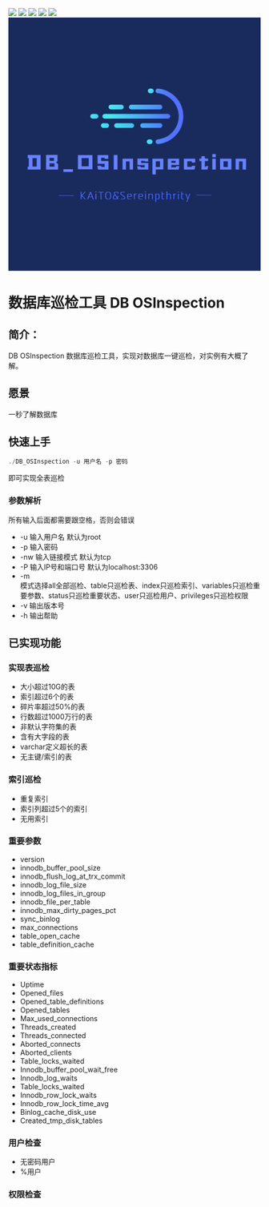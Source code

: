 [![](https://img.shields.io/badge/GreatSQL-官网-orange.svg)](https://greatsql.cn/)
[![](https://img.shields.io/badge/GreatSQL-论坛-brightgreen.svg)](https://greatsql.cn/forum.php)
[![](https://img.shields.io/badge/GreatSQL-博客-brightgreen.svg)](https://greatsql.cn/home.php?mod=space&uid=10&do=blog&view=me&from=space)
[![](https://img.shields.io/badge/License-Apache_v2.0-blue.svg)](https://gitee.com/GreatSQL/GreatSQL/blob/master/LICENSE)
[![](https://img.shields.io/badge/release-1.2.1-blue.svg)](https://gitee.com/GreatSQL/gt-checksum/releases/tag/1.2.1)
![输入图片说明](Menu/%E5%BE%AE%E4%BF%A1%E5%9B%BE%E7%89%87_20230329094139.png)
# 数据库巡检工具 DB OSInspection
## 简介：
DB OSInspection 数据库巡检工具，实现对数据库一键巡检，对实例有大概了解。
## 愿景
一秒了解数据库
## 快速上手
```go
./DB_OSInspection -u 用户名 -p 密码  
```
即可实现全表巡检
### 参数解析
所有输入后面都需要跟空格，否则会错误
- -u 
输入用户名  默认为root
- -p 
输入密码
- -nw 
输入链接模式  默认为tcp
- -P 
输入IP号和端口号  默认为localhost:3306
- -m  
模式选择all全部巡检、table只巡检表、index只巡检索引、variables只巡检重要参数、status只巡检重要状态、user只巡检用户、privileges只巡检权限
- -v
输出版本号
- -h
输出帮助
## 已实现功能
### 实现表巡检
- 大小超过10G的表
- 索引超过6个的表
- 碎片率超过50%的表
- 行数超过1000万行的表
- 非默认字符集的表
- 含有大字段的表
- varchar定义超长的表
- 无主键/索引的表
### 索引巡检
- 重复索引
- 索引列超过5个的索引
- 无用索引
### 重要参数
- version
- innodb_buffer_pool_size
- innodb_flush_log_at_trx_commit
- innodb_log_file_size
- innodb_log_files_in_group
- innodb_file_per_table
- innodb_max_dirty_pages_pct
- sync_binlog
- max_connections
- table_open_cache
- table_definition_cache
### 重要状态指标
- Uptime
- Opened_files
- Opened_table_definitions
- Opened_tables
- Max_used_connections
- Threads_created
- Threads_connected
- Aborted_connects
- Aborted_clients
- Table_locks_waited
- Innodb_buffer_pool_wait_free
- Innodb_log_waits
- Table_locks_waited
- Innodb_row_lock_waits
- Innodb_row_lock_time_avg
- Binlog_cache_disk_use
- Created_tmp_disk_tables
### 用户检查
- 无密码用户
- %用户
### 权限检查